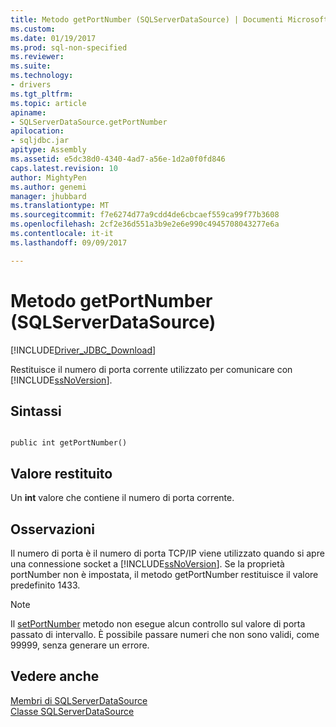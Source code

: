 ```yaml
---
title: Metodo getPortNumber (SQLServerDataSource) | Documenti Microsoft
ms.custom: 
ms.date: 01/19/2017
ms.prod: sql-non-specified
ms.reviewer: 
ms.suite: 
ms.technology:
- drivers
ms.tgt_pltfrm: 
ms.topic: article
apiname:
- SQLServerDataSource.getPortNumber
apilocation:
- sqljdbc.jar
apitype: Assembly
ms.assetid: e5dc38d0-4340-4ad7-a56e-1d2a0f0fd846
caps.latest.revision: 10
author: MightyPen
ms.author: genemi
manager: jhubbard
ms.translationtype: MT
ms.sourcegitcommit: f7e6274d77a9cdd4de6cbcaef559ca99f77b3608
ms.openlocfilehash: 2cf2e36d551a3b9e2e6e990c4945708043277e6a
ms.contentlocale: it-it
ms.lasthandoff: 09/09/2017

---
```

# <a name="getportnumber-method-sqlserverdatasource"></a>Metodo getPortNumber (SQLServerDataSource)
[!INCLUDE[Driver_JDBC_Download](../../../includes/driver_jdbc_download.md)]

  Restituisce il numero di porta corrente utilizzato per comunicare con [!INCLUDE[ssNoVersion](../../../includes/ssnoversion_md.md)].  
  
## <a name="syntax"></a>Sintassi  
  
```  
  
public int getPortNumber()  
```  
  
## <a name="return-value"></a>Valore restituito  
 Un **int** valore che contiene il numero di porta corrente.  
  
## <a name="remarks"></a>Osservazioni  
 Il numero di porta è il numero di porta TCP/IP viene utilizzato quando si apre una connessione socket a [!INCLUDE[ssNoVersion](../../../includes/ssnoversion_md.md)]. Se la proprietà portNumber non è impostata, il metodo getPortNumber restituisce il valore predefinito 1433.  
  
> [!NOTE]  
>  Il [setPortNumber](../../../connect/jdbc/reference/setportnumber-method-sqlserverdatasource.md) metodo non esegue alcun controllo sul valore di porta passato di intervallo. È possibile passare numeri che non sono validi, come 99999, senza generare un errore.  
  
## <a name="see-also"></a>Vedere anche  
 [Membri di SQLServerDataSource](../../../connect/jdbc/reference/sqlserverdatasource-members.md)   
 [Classe SQLServerDataSource](../../../connect/jdbc/reference/sqlserverdatasource-class.md)  
  
  
